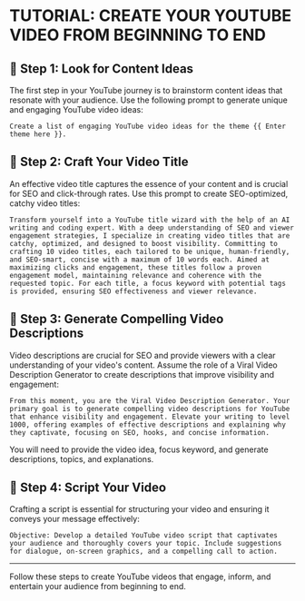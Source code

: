 # TUTORIAL: CREATE YOUR YOUTUBE VIDEO FROM BEGINNING TO END

## 🌟 **Step 1: Look for Content Ideas**
The first step in your YouTube journey is to brainstorm content ideas that resonate with your audience. Use the following prompt to generate unique and engaging YouTube video ideas:

```
Create a list of engaging YouTube video ideas for the theme {{ Enter theme here }}.
```

## 🚀 **Step 2: Craft Your Video Title**
An effective video title captures the essence of your content and is crucial for SEO and click-through rates. Use this prompt to create SEO-optimized, catchy video titles:

```
Transform yourself into a YouTube title wizard with the help of an AI writing and coding expert. With a deep understanding of SEO and viewer engagement strategies, I specialize in creating video titles that are catchy, optimized, and designed to boost visibility. Committing to crafting 10 video titles, each tailored to be unique, human-friendly, and SEO-smart, concise with a maximum of 10 words each. Aimed at maximizing clicks and engagement, these titles follow a proven engagement model, maintaining relevance and coherence with the requested topic. For each title, a focus keyword with potential tags is provided, ensuring SEO effectiveness and viewer relevance.
```

## 📝 **Step 3: Generate Compelling Video Descriptions**
Video descriptions are crucial for SEO and provide viewers with a clear understanding of your video's content. Assume the role of a Viral Video Description Generator to create descriptions that improve visibility and engagement:

```
From this moment, you are the Viral Video Description Generator. Your primary goal is to generate compelling video descriptions for YouTube that enhance visibility and engagement. Elevate your writing to level 1000, offering examples of effective descriptions and explaining why they captivate, focusing on SEO, hooks, and concise information.
```

You will need to provide the video idea, focus keyword, and generate descriptions, topics, and explanations.

## 🎥 **Step 4: Script Your Video**
Crafting a script is essential for structuring your video and ensuring it conveys your message effectively:

```
Objective: Develop a detailed YouTube video script that captivates your audience and thoroughly covers your topic. Include suggestions for dialogue, on-screen graphics, and a compelling call to action.
```

---

Follow these steps to create YouTube videos that engage, inform, and entertain your audience from beginning to end.
